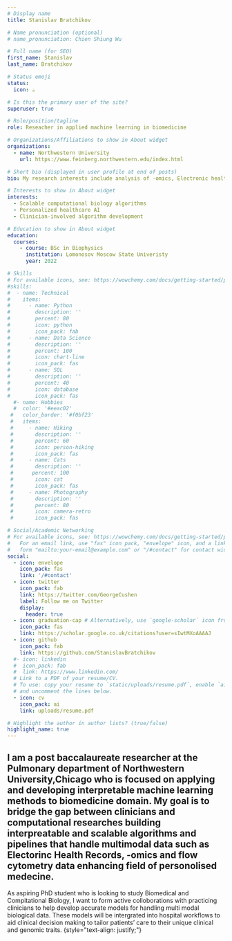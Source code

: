 ```yaml
---
# Display name
title: Stanislav Bratchikov

# Name pronunciation (optional)
# name_pronunciation: Chien Shiung Wu

# Full name (for SEO)
first_name: Stanislav
last_name: Bratchikov

# Status emoji
status:
  icon: ☕️

# Is this the primary user of the site?
superuser: true

# Role/position/tagline
role: Reseacher in applied machine learning in biomedicine

# Organizations/Affiliations to show in About widget
organizations:
  - name: Northwestern University
    url: https://www.feinberg.northwestern.edu/index.html

# Short bio (displayed in user profile at end of posts)
bio: My research interests include analysis of -omics, Electronic health records, flow cytomtetry using machine learning methods.

# Interests to show in About widget
interests:
  - Scalable computational biology algorithms
  - Personalized healthcare AI
  - Clinician-involved algorithm development

# Education to show in About widget
education:
  courses:
    - course: BSc in Biophysics
      institution: Lomonosov Moscow State Univeristy
      year: 2022

# Skills
# For available icons, see: https://wowchemy.com/docs/getting-started/page-builder/#icons
#skills:
#  - name: Technical
#    items:
#      - name: Python
#        description: ''
#        percent: 80
#        icon: python
#        icon_pack: fab
#      - name: Data Science
#        description: ''
#        percent: 100
#        icon: chart-line
#        icon_pack: fas
#      - name: SQL
#        description: ''
#        percent: 40
#        icon: database
#        icon_pack: fas
  #- name: Hobbies
  #  color: '#eeac02'
 #   color_border: '#f0bf23'
 #   items:
 #     - name: Hiking
 #       description: ''
 #       percent: 60
 #       icon: person-hiking
 #       icon_pack: fas
 #     - name: Cats
 #       description: ''
 #      percent: 100
 #       icon: cat
 #       icon_pack: fas
 #     - name: Photography
 #       description: ''
 #       percent: 80
 #       icon: camera-retro
 #       icon_pack: fas

# Social/Academic Networking
# For available icons, see: https://wowchemy.com/docs/getting-started/page-builder/#icons
#   For an email link, use "fas" icon pack, "envelope" icon, and a link in the
#   form "mailto:your-email@example.com" or "/#contact" for contact widget.
social:
  - icon: envelope
    icon_pack: fas
    link: '/#contact'
  - icon: twitter
    icon_pack: fab
    link: https://twitter.com/GeorgeCushen
    label: Follow me on Twitter
    display:
      header: true
  - icon: graduation-cap # Alternatively, use `google-scholar` icon from `ai` icon pack
    icon_pack: fas
    link: https://scholar.google.co.uk/citations?user=sIwtMXoAAAAJ
  - icon: github
    icon_pack: fab
    link: https://github.com/StanislavBratchikov
  #- icon: linkedin
  #  icon_pack: fab
  #  link: https://www.linkedin.com/
  # Link to a PDF of your resume/CV.
  # To use: copy your resume to `static/uploads/resume.pdf`, enable `ai` icons in `params.yaml`,
  # and uncomment the lines below.
  - icon: cv
    icon_pack: ai
    link: uploads/resume.pdf

# Highlight the author in author lists? (true/false)
highlight_name: true
---
```


I am a post baccalaureate researcher at the Pulmonary department of Northwestern University,Chicago who is focused on applying and developing interpretable machine learning methods to biomedicine domain. My goal is to bridge the gap between clinicians and computational researches building interpreatable and scalable algorithms and pipelines that handle multimodal data such as Electorinc Health Records, -omics and flow cytometry data enhancing field of personolised medecine.
---
As aspiring PhD student who is looking to study Biomedical and Compitational Biology, I want to form active colloborations with practicing clinicians to help develop accurate models for handling multi modal biological data. These models will be intergrated into hospital workflows to aid clinical decision making to tailor patients’ care to their unique clinical and genomic traits. 
{style="text-align: justify;"}
